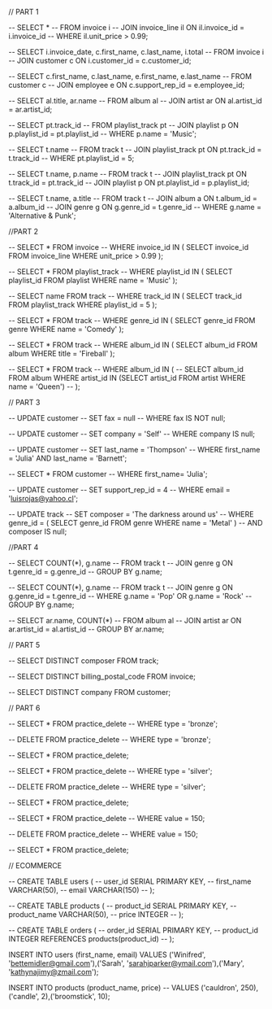 // PART 1

-- SELECT *
-- FROM invoice i
-- JOIN invoice_line il ON il.invoice_id = i.invoice_id
-- WHERE il.unit_price > 0.99;

-- SELECT i.invoice_date, c.first_name, c.last_name, i.total
-- FROM invoice i
-- JOIN customer c ON i.customer_id = c.customer_id;

-- SELECT c.first_name, c.last_name, e.first_name, e.last_name
-- FROM customer c
-- JOIN employee e ON c.support_rep_id = e.employee_id;

-- SELECT al.title, ar.name
-- FROM album al
-- JOIN artist ar ON al.artist_id = ar.artist_id;

-- SELECT pt.track_id
-- FROM playlist_track pt
-- JOIN playlist p ON p.playlist_id = pt.playlist_id
-- WHERE p.name = 'Music';

-- SELECT t.name
-- FROM track t
-- JOIN playlist_track pt ON pt.track_id = t.track_id
-- WHERE pt.playlist_id = 5;

-- SELECT t.name, p.name
-- FROM track t
-- JOIN playlist_track pt ON t.track_id = pt.track_id
-- JOIN playlist p ON pt.playlist_id = p.playlist_id;

-- SELECT t.name, a.title
-- FROM track t
-- JOIN album a ON t.album_id = a.album_id
-- JOIN genre g ON g.genre_id = t.genre_id
-- WHERE g.name = 'Alternative & Punk';

//PART 2

-- SELECT * FROM invoice
-- WHERE invoice_id IN ( SELECT invoice_id FROM invoice_line WHERE unit_price > 0.99 );

-- SELECT * FROM playlist_track
-- WHERE playlist_id IN ( SELECT playlist_id FROM playlist WHERE name = 'Music' );

-- SELECT name FROM track
-- WHERE track_id IN ( SELECT track_id FROM playlist_track WHERE playlist_id = 5 );

-- SELECT * FROM track
-- WHERE genre_id IN ( SELECT genre_id FROM genre WHERE name = 'Comedy' );
 
-- SELECT * FROM track
-- WHERE album_id IN ( SELECT album_id FROM album WHERE title = 'Fireball' );

-- SELECT * FROM track
-- WHERE album_id IN ( 
--   SELECT album_id FROM album WHERE artist_id IN (SELECT artist_id FROM artist WHERE name = 'Queen')
-- );

// PART 3

-- UPDATE customer
-- SET fax = null
-- WHERE fax IS NOT null;

-- UPDATE customer
-- SET company = 'Self'
-- WHERE company IS null;

-- UPDATE customer 
-- SET last_name = 'Thompson' 
-- WHERE first_name = 'Julia' AND last_name = 'Barnett';

-- SELECT * FROM customer 
-- WHERE first_name= 'Julia';

-- UPDATE customer
-- SET support_rep_id = 4
-- WHERE email = 'luisrojas@yahoo.cl';

-- UPDATE track
-- SET composer = 'The darkness around us'
-- WHERE genre_id = ( SELECT genre_id FROM genre WHERE name = 'Metal' )
-- AND composer IS null;

//PART 4

-- SELECT COUNT(*), g.name
-- FROM track t
-- JOIN genre g ON t.genre_id = g.genre_id
-- GROUP BY g.name;

-- SELECT COUNT(*), g.name
-- FROM track t
-- JOIN genre g ON g.genre_id = t.genre_id
-- WHERE g.name = 'Pop' OR g.name = 'Rock'
-- GROUP BY g.name;

-- SELECT ar.name, COUNT(*)
-- FROM album al
-- JOIN artist ar ON ar.artist_id = al.artist_id
-- GROUP BY ar.name;

// PART 5

-- SELECT DISTINCT composer FROM track;

-- SELECT DISTINCT billing_postal_code FROM invoice;

-- SELECT DISTINCT company FROM customer;

// PART 6

-- SELECT * FROM practice_delete 
-- WHERE type = 'bronze';

-- DELETE FROM practice_delete 
-- WHERE type = 'bronze';

-- SELECT * FROM practice_delete;

-- SELECT * FROM practice_delete 
-- WHERE type = 'silver';

-- DELETE FROM practice_delete 
-- WHERE type = 'silver';

-- SELECT * FROM practice_delete;

-- SELECT * FROM practice_delete 
-- WHERE value = 150;

-- DELETE FROM practice_delete 
-- WHERE value = 150;

-- SELECT * FROM practice_delete;

// ECOMMERCE 

-- CREATE TABLE users ( 
-- user_id SERIAL PRIMARY KEY,
-- first_name VARCHAR(50),
-- email VARCHAR(150)
-- );

-- CREATE TABLE products (
--   product_id SERIAL PRIMARY KEY, 
--   product_name VARCHAR(50),
--   price INTEGER 
--   );

--   CREATE TABLE orders (
--   	order_id SERIAL PRIMARY KEY,
--     product_id INTEGER REFERENCES products(product_id)
--   );

INSERT INTO users (first_name, email)
VALUES ('Winifred', 'bettemidler@gmail.com'),('Sarah', 'sarahjparker@ymail.com'),('Mary', 'kathynajimy@zmail.com');

INSERT INTO products (product_name, price)
-- VALUES ('cauldron', 250),('candle', 2),('broomstick', 10);


